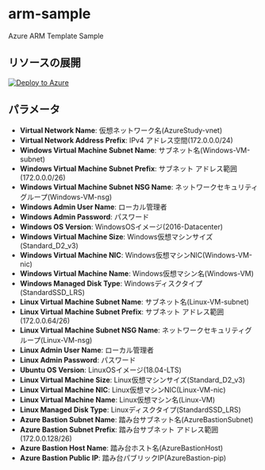 # arm-sample
Azure ARM Template Sample

## リソースの展開
[![Deploy to Azure](https://aka.ms/deploytoazurebutton)](https://portal.azure.com/#create/Microsoft.Template/uri/https%3A%2F%2Fraw.githubusercontent.com%2Fh-morozumi%2Farm-sample%2Fmain%2F02_VMdeploy_ARMtemplate.json)

## パラメータ
- **Virtual Network Name**:	仮想ネットワーク名(AzureStudy-vnet)
- **Virtual Network Address Prefix**:	IPv4 アドレス空間(172.0.0.0/24)
- **Windows Virtual Machine Subnet Name**:	サブネット名(Windows-VM-subnet)
- **Windows Virtual Machine Subnet Prefix**:	サブネット アドレス範囲(172.0.0.0/26)
- **Windows Virtual Machine Subnet NSG Name**:	ネットワークセキュリティグループ(Windows-VM-nsg)
- **Windows Admin User Name**:	ローカル管理者
- **Windows Admin Password**:	パスワード
- **Windows OS Version**:	WindowsOSイメージ(2016-Datacenter)
- **Windows Virtual Machine Size**:	Windows仮想マシンサイズ(Standard_D2_v3)
- **Windows Virtual Machine NIC**:	Windows仮想マシンNIC(Windows-VM-nic)
- **Windows Virtual Machine Name**:	Windows仮想マシン名(Windows-VM)
- **Windows Managed Disk Type**:	Windowsディスクタイプ(StandardSSD_LRS)
- **Linux Virtual Machine Subnet Name**:	サブネット名(Linux-VM-subnet)
- **Linux Virtual Machine Subnet Prefix**:	サブネット アドレス範囲(172.0.0.64/26)
- **Linux Virtual Machine Subnet NSG Name**:	ネットワークセキュリティグループ(Linux-VM-nsg)
- **Linux Admin User Name**:	ローカル管理者
- **Linux Admin Password**:	パスワード
- **Ubuntu OS Version**:	LinuxOSイメージ(18.04-LTS)
- **Linux Virtual Machine Size**:	Linux仮想マシンサイズ(Standard_D2_v3)
- **Linux Virtual Machine NIC**:	Linux仮想マシンNIC(Linux-VM-nic)
- **Linux Virtual Machine Name**:	Linux仮想マシン名(Linux-VM)
- **Linux Managed Disk Type**:	Linuxディスクタイプ(StandardSSD_LRS)
- **Azure Bastion Subnet Name**:	踏み台サブネット名(AzureBastionSubnet)
- **Azure Bastion Subnet Prefix**:	踏み台サブネット アドレス範囲(172.0.0.128/26)
- **Azure Bastion Host Name**:	踏み台ホスト名(AzureBastionHost)
- **Azure Bastion Public IP**:	踏み台パブリックIP(AzureBastion-pip)